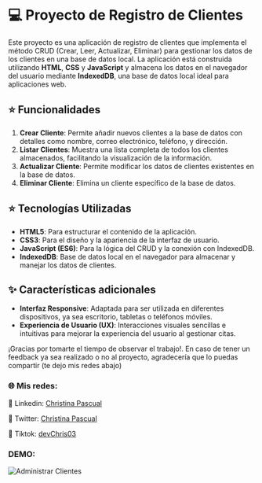 # 💻 Proyecto de Registro de Clientes

Este proyecto es una aplicación de registro de clientes que implementa el método CRUD (Crear, Leer, Actualizar, Eliminar) para gestionar los datos de los clientes en una base de datos local. La aplicación está construida utilizando **HTML**, **CSS** y **JavaScript** y almacena los datos en el navegador del usuario mediante **IndexedDB**, una base de datos local ideal para aplicaciones web.

## ⭐ Funcionalidades

1. **Crear Cliente**: Permite añadir nuevos clientes a la base de datos con detalles como nombre, correo electrónico, teléfono, y dirección.
2. **Listar Clientes**: Muestra una lista completa de todos los clientes almacenados, facilitando la visualización de la información.
3. **Actualizar Cliente**: Permite modificar los datos de clientes existentes en la base de datos.
4. **Eliminar Cliente**: Elimina un cliente específico de la base de datos.

## ⭐ Tecnologías Utilizadas

- **HTML5**: Para estructurar el contenido de la aplicación.
- **CSS3**: Para el diseño y la apariencia de la interfaz de usuario.
- **JavaScript (ES6)**: Para la lógica del CRUD y la conexión con IndexedDB.
- **IndexedDB**: Base de datos local en el navegador para almacenar y manejar los datos de clientes.

## ✨ Características adicionales
- **Interfaz Responsive**: Adaptada para ser utilizada en diferentes dispositivos, ya sea escritorio, tabletas o teléfonos móviles.
- **Experiencia de Usuario (UX)**: Interacciones visuales sencillas e intuitivas para mejorar la experiencia del usuario al gestionar citas.

¡Gracias por tomarte el tiempo de observar el trabajo!. En caso de tener un feedback ya sea realizado o no al proyecto, agradecería que lo puedas compartir (te dejo mis redes abajo) 

### :globe_with_meridians: Mis redes:
:nazar_amulet: Linkedin: [Christina Pascual](https://www.linkedin.com/in/christina-pascual/)

:nazar_amulet: Twitter: [Christina Pascual](https://x.com/devchris03)

:nazar_amulet: Tiktok: [devChris03](https://www.tiktok.com/@devchris03?_t=8p5TriBHr3G&_r=1)

### DEMO:
![Administrar Clientes](https://github.com/user-attachments/assets/72d9293d-76ac-460b-a00f-a094f9297d9e)
